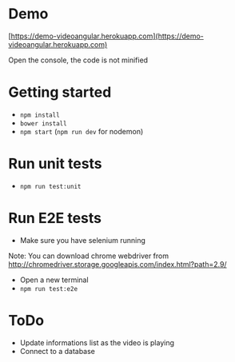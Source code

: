 # Demo
[https://demo-videoangular.herokuapp.com](https://demo-videoangular.herokuapp.com)

Open the console, the code is not minified

# Getting started
- `npm install`
- `bower install`
- `npm start` (`npm run dev` for nodemon)

# Run unit tests
- `npm run test:unit`

# Run E2E tests
- Make sure you have selenium running

Note: You can download chrome webdriver from http://chromedriver.storage.googleapis.com/index.html?path=2.9/
- Open a new terminal
- `npm run test:e2e`

# ToDo
- Update informations list as the video is playing
- Connect to a database
